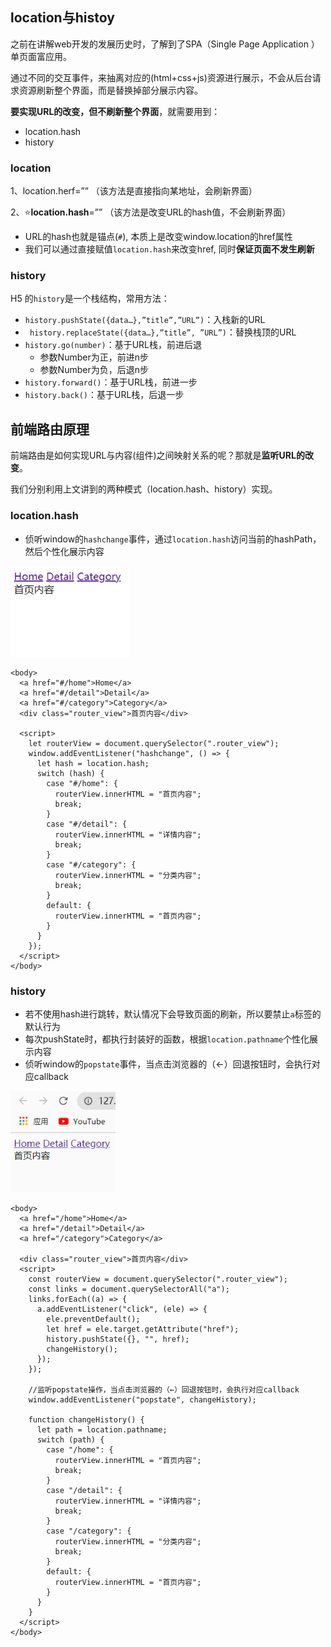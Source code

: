 ## location与histoy

之前在讲解web开发的发展历史时，了解到了SPA（Single Page Application ）单页面富应用。

​    通过不同的交互事件，来抽离对应的(html+css+js)资源进行展示，不会从后台请求资源刷新整个界面，而是替换掉部分展示内容。

**要实现URL的改变，但不刷新整个界面**，就需要用到：

* location.hash
* history

### location

1、location.herf=””   （该方法是直接指向某地址，会刷新界面）

2、⭐**location.hash**=””  （该方法是改变URL的hash值，不会刷新界面）    

* URL的hash也就是锚点(`#`), 本质上是改变window.location的href属性
* 我们可以通过直接赋值`location.hash`来改变href, 同时**保证页面不发生刷新**

### history

H5 的`history`是一个栈结构，常用方法：

* `history.pushState({data…},”title”,”URL”)`：入栈新的URL
* ` history.replaceState({data…},”title”, ”URL”)`：替换栈顶的URL
* `history.go(number)`：基于URL栈，前进后退
  * 参数Number为正，前进n步 
  * 参数Number为负，后退n步
* `history.forward()`：基于URL栈，前进一步
* `history.back()`：基于URL栈，后退一步

## 前端路由原理

前端路由是如何实现URL与内容(组件)之间映射关系的呢？那就是**监听URL的改变**。

我们分别利用上文讲到的两种模式（location.hash、history）实现。

### location.hash

* 侦听window的`hashchange`事件，通过`location.hash`访问当前的hashPath，然后个性化展示内容

<img src="前端路由原理.assets/001.gif" alt="001" style="zoom:80%;" />

```
<body>
  <a href="#/home">Home</a>
  <a href="#/detail">Detail</a>
  <a href="#/category">Category</a>
  <div class="router_view">首页内容</div>
  
  <script>
    let routerView = document.querySelector(".router_view");
    window.addEventListener("hashchange", () => {
      let hash = location.hash;
      switch (hash) {
        case "#/home": {
          routerView.innerHTML = "首页内容";
          break;
        }
        case "#/detail": {
          routerView.innerHTML = "详情内容";
          break;
        }
        case "#/category": {
          routerView.innerHTML = "分类内容";
          break;
        }
        default: {
          routerView.innerHTML = "首页内容";
        }
      }
    });
  </script>
</body>
```

### history

* 若不使用hash进行跳转，默认情况下会导致页面的刷新，所以要禁止`a`标签的默认行为
* 每次pushState时，都执行封装好的函数，根据`location.pathname`个性化展示内容
* 侦听window的`popstate`事件，当点击浏览器的（←）回退按钮时，会执行对应callback

<img src="前端路由原理.assets/002.gif" alt="002" style="zoom:80%;" />

```
<body>
  <a href="/home">Home</a>
  <a href="/detail">Detail</a>
  <a href="/category">Category</a>

  <div class="router_view">首页内容</div>
  <script>
    const routerView = document.querySelector(".router_view");
    const links = document.querySelectorAll("a");
    links.forEach((a) => {
      a.addEventListener("click", (ele) => {
        ele.preventDefault();
        let href = ele.target.getAttribute("href");
        history.pushState({}, "", href);
        changeHistory();
      });
    });

    //监听popstate操作，当点击浏览器的（←）回退按钮时，会执行对应callback
    window.addEventListener("popstate", changeHistory);

    function changeHistory() {
      let path = location.pathname;
      switch (path) {
        case "/home": {
          routerView.innerHTML = "首页内容";
          break;
        }
        case "/detail": {
          routerView.innerHTML = "详情内容";
          break;
        }
        case "/category": {
          routerView.innerHTML = "分类内容";
          break;
        }
        default: {
          routerView.innerHTML = "首页内容";
        }
      }
    }
  </script>
</body>
```

